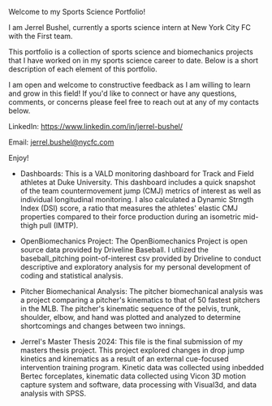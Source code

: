 Welcome to my Sports Science Portfolio!


I am Jerrel Bushel, currently a sports science intern at New York City FC with the First team.

This portfolio is a collection of sports science and biomechanics projects that I have worked on in my sports science career to date.
Below is a short description of each element of this portfolio.

I am open and welcome to constructive feedback as I am willing to learn and grow in this field!
If you'd like to connect or have any questions, comments, or concerns please feel free to reach out at any of my contacts below.


LinkedIn: https://www.linkedin.com/in/jerrel-bushel/

Email: jerrel.bushel@nycfc.com


Enjoy!


-  Dashboards: This is a VALD monitoring dashboard for Track and Field athletes at Duke University. This dashboard includes a quick snapshot of the team countermovement jump (CMJ) metrics of interest as well as individual longitudinal monitoring. I also calculated a Dynamic Strngth Index (DSI) score, a ratio that measures the athletes' elastic CMJ properties compared to their force production during an isometric mid-thigh pull (IMTP).


-  OpenBiomechanics Project: The OpenBiomechanics Project is open source data provided by Driveline Baseball. I utilized the baseball_pitching point-of-interest csv provided by Driveline to conduct descriptive and exploratory analysis for my personal development of coding and statistical analysis. 


-  Pitcher Biomechanical Analysis: The pitcher biomechanical analysis was a project comparing a pitcher's kinematics to that of 50 fastest pitchers in the MLB. The pitcher's kinematic sequence of the pelvis, trunk, shoulder, elbow, and hand was plotted and analyzed to determine shortcomings and changes between two innings.


-  Jerrel's Master Thesis 2024: This file is the final submission of my masters thesis project. This project explored changes in drop jump kinetics and kinematics as a result of an external cue-focused intervention training program. Kinetic data was collected using inbedded Bertec forceplates, kinematic data collected using Vicon 3D motion capture system and software, data processing with Visual3d, and data analysis with SPSS.
